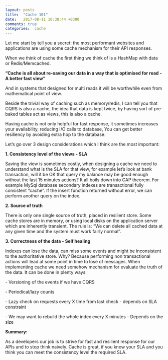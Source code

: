 ```yaml
---
layout: posts
title:  "Cache 101"
date:   2017-08-11 10:38:44 +0300
comments: true
categories:  cache
---
```

<p>
Let me start by tell you a secret: the most performant websites and applications are using some cache mechanism for their API responses. 
</p>
<p>
When we think of cache the first thing we think of is a HashMap with data or Redis/Memcached. 
</p>
<p><b>
“Cache is all about re-saving our data in a way that is optimised for read - A better fast view”
</p></b>

<p>
And in systems that designed for multi reads it will be worthwhile even from mathematical point of view. 
</p>
<p>
Beside the trivial way of caching such as memory/redis, I can tell you that CQRS is also a cache, the idea that data is kept twice, by having sort of pre-baked tables act as views, this is also a cache. 
</p>
<p>
Having cache is not only helpful for fast response, it sometimes increases your availability, reducing I/O calls to database, You can get better resiliency by avoiding extra hop to the database. 
</p>
<p>
Let’s go over 3 design considerations which I think are the most important:
</p>
<p><b>1. Consistency level of the views - SLA</b></p>
<p>
Saving the view is sometimes costly, when designing a cache we need to understand what is the SLA for that view, for example let’s look at bank transaction, will it be OK that query my balance may be good enough without the last 15 minutes actions? It all boils down into CAP theorem. 
For example MySql database secondary indexes are transactional fully consistent “cache”. If the insert function returned without error, we can perform another query on the index. 
</p>

<p><b>2. Source of truth</b></p>
<p>There is only one single source of truth, placed in resilient store. Some cache stores are in memory, or using local disks on the application server which are inherently transient. The rule is: “We can delete all cached data at any given time and the system must work fairly normal”. 
</p>
<p><b>3. Correctness of the data - Self healing </p></b>
<p>Indexes can lose the data, can miss some events and might be inconsistent to the authoritative store. Why? Because performing non transactional actions will lead at some point in time to lose of messages. When implementing cache we need somehow mechanism for evaluate the truth of the data. It can be done in plenty ways:
</p>
<p>- Versioning of the events if we have CQRS </p>
<p>- Periodical/lazy counts </p>
<p>- Lazy check on requests every X time from last check - depends on SLA constraint </p>
<p>- We may want to rebuild the whole index every X minutes - Depends on the size </p>

<p><b>Summary:</p></b>
<p>As a developers our job is to strive for fast and resilient response for our APIs and to stop think naively. Cache is great, if you know your SLA and you think you can meet the consistency level the required SLA.</p>
